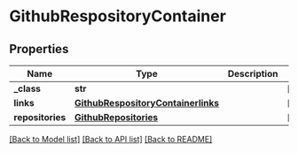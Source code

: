 # GithubRespositoryContainer


## Properties
Name | Type | Description | Notes
------------ | ------------- | ------------- | -------------
**_class** | **str** |  | [optional] 
**links** | [**GithubRespositoryContainerlinks**](GithubRespositoryContainerlinks.md) |  | [optional] 
**repositories** | [**GithubRepositories**](GithubRepositories.md) |  | [optional] 

[[Back to Model list]](../README.md#documentation-for-models) [[Back to API list]](../README.md#documentation-for-api-endpoints) [[Back to README]](../README.md)


